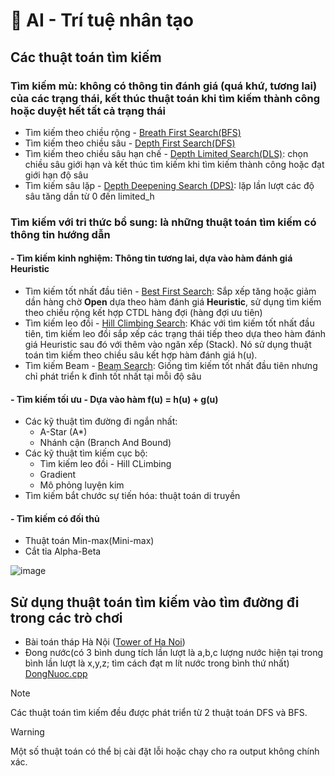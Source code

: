 # 🤖 AI - Trí tuệ nhân tạo
## Các thuật toán tìm kiếm
  ### Tìm kiếm mù: không có thông tin đánh giá (quá khứ, tương lai) của các trạng thái, kết thúc thuật toán khi tìm kiếm thành công hoặc duyệt hết tất cả trạng thái
  - Tìm kiếm theo chiều rộng - [Breath First Search(BFS)](https://github.com/qnhat2004/Subject_at_University/blob/main/AI/BFS_queue.cpp)
  - Tìm kiếm theo chiều sâu - [Depth First Search(DFS)](https://github.com/qnhat2004/Subject_at_University/blob/main/AI/DFS_Stack.cpp)
  - Tìm kiếm theo chiều sâu hạn chế - [Depth Limited Search(DLS)](https://github.com/qnhat2004/Subject_at_University/blob/main/AI/Depth_Limited_Search.cpp): chọn chiều sâu giới hạn và kết thúc tìm kiếm khi tìm kiếm thành công hoặc đạt giới hạn độ sâu
  - Tìm kiếm sâu lặp - [Depth Deepening Search (DPS)](https://github.com/qnhat2004/Subject_at_University/blob/main/AI/Depth_Deepening_Search.cpp): lặp lần lượt các độ sâu tăng dần từ 0 đến limited_h
   ### Tìm kiếm với tri thức bổ sung: là những thuật toán tìm kiếm có thông tin hướng dẫn
   #### - Tìm kiếm kinh nghiệm: Thông tin tương lai, dựa vào hàm đánh giá Heuristic
   - Tìm kiếm tốt nhất đầu tiên - [Best First Search](https://github.com/qnhat2004/Subject_at_University/blob/main/AI/Best_first_search.cpp): Sắp xếp tăng hoặc giảm dần hàng chờ **Open** dựa theo hàm đánh giá **Heuristic**, sử dụng tìm kiếm theo chiều rộng kết hợp CTDL hàng đợi (hàng đợi ưu tiên) 
   - Tìm kiếm leo đồi - [Hill Climbing Search](https://github.com/qnhat2004/Subject_at_University/blob/main/AI/Hill_climbing_search.cpp): Khác với tìm kiếm tốt nhất đầu tiên, tìm kiếm leo đồi sắp xếp các trạng thái tiếp theo dựa theo hàm đánh giá Heuristic sau đó với thêm vào ngăn xếp (Stack). Nó sử dụng thuật toán tìm kiếm theo chiều sâu kết hợp hàm đánh giá h(u).
   - Tìm kiếm Beam - [Beam Search](https://github.com/qnhat2004/Subject_at_University/blob/main/AI/Beam_Search.cpp): Giống tìm kiếm tốt nhất đầu tiên nhưng chỉ phát triển k đỉnh tốt nhất tại mỗi độ sâu
   #### - Tìm kiếm tối ưu - Dựa vào hàm f(u) = h(u) + g(u)
   - Các kỹ thuật tìm đường đi ngắn nhất:
       - A-Star (A*)
       - Nhánh cận (Branch And Bound)
   - Các kỹ thuật tìm kiếm cục bộ:
       - Tìm kiếm leo đồi - Hill CLimbing
       - Gradient
       - Mô phỏng luyện kim
   - Tìm kiếm bắt chước sự tiến hóa: thuật toán di truyền
   #### - Tìm kiếm có đối thủ
   - Thuật toán Min-max(Mini-max)
   - Cắt tỉa Alpha-Beta



![image](https://github.com/qnhat2004/Subject_at_University/assets/126136518/0dc77cbf-6d07-4d63-ac23-a17a261b9e63)

## Sử dụng thuật toán tìm kiếm vào tìm đường đi trong các trò chơi
  - Bài toán tháp Hà Nội ([Tower of Ha Noi](https://github.com/qnhat2004/Subject_at_University/blob/main/AI/TowerOfHaNoi.cpp))
  - Đong nước(có 3 bình dung tích lần lượt là a,b,c lượng nước hiện tại trong bình lần lượt là x,y,z; tìm cách đạt m lít nước trong bình thứ nhất) [DongNuoc.cpp](https://github.com/qnhat2004/Subject_at_University/blob/main/AI/DongNuoc.cpp)
> [!NOTE]
> Các thuật toán tìm kiếm đều được phát triển từ 2 thuật toán DFS và BFS.

> [!WARNING]
> Một số thuật toán có thể bị cài đặt lỗi hoặc chạy cho ra output không chính xác.
